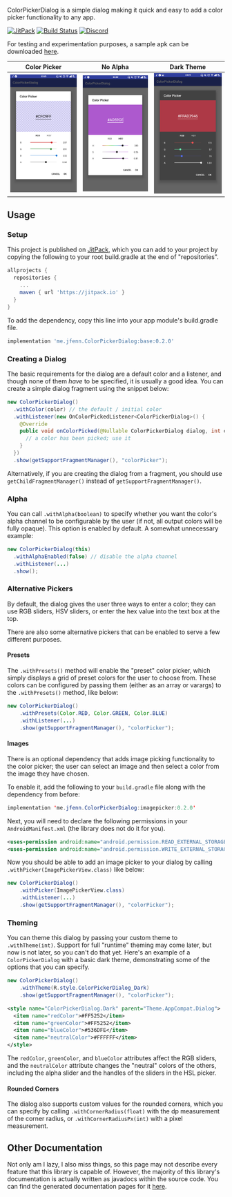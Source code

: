 ColorPickerDialog is a simple dialog making it quick and easy to add a color picker functionality to any app.

[![JitPack](https://jitpack.io/v/me.jfenn/ColorPickerDialog.svg)](https://jitpack.io/#me.jfenn/ColorPickerDialog)
[![Build Status](https://travis-ci.com/fennifith/ColorPickerDialog.svg)](https://travis-ci.com/fennifith/ColorPickerDialog)
[![Discord](https://img.shields.io/discord/514625116706177035.svg?logo=discord&colorB=7289da)](https://discord.gg/hwddBF7)

For testing and experimentation purposes, a sample apk can be downloaded [here](https://jfenn.me/projects/colorpickerdialog).

|Color Picker|No Alpha|Dark Theme|
|--------|--------|--------|
|![img](./.github/images/picker.png?raw=true)|![img](./.github/images/noalpha.png?raw=true)|![img](./.github/images/darktheme.png?raw=true)|

## Usage

### Setup

This project is published on [JitPack](https://jitpack.io), which you can add to your project by copying the following to your root build.gradle at the end of "repositories".

```gradle
allprojects {
  repositories {
    ...
    maven { url 'https://jitpack.io' }
  }
}
```

To add the dependency, copy this line into your app module's build.gradle file.

```gradle
implementation 'me.jfenn.ColorPickerDialog:base:0.2.0'
```

### Creating a Dialog

The basic requirements for the dialog are a default color and a listener, and though none of them _have_ to be specified, it is usually a good idea. You can create a simple dialog fragment using the snippet below:

```java
new ColorPickerDialog()
  .withColor(color) // the default / initial color
  .withListener(new OnColorPickedListener<ColorPickerDialog>() {
    @Override
    public void onColorPicked(@Nullable ColorPickerDialog dialog, int color) {
      // a color has been picked; use it
    }
  })
  .show(getSupportFragmentManager(), "colorPicker");
```

Alternatively, if you are creating the dialog from a fragment, you should use `getChildFragmentManager()` instead of `getSupportFragmentManager()`.

### Alpha

You can call `.withAlpha(boolean)` to specify whether you want the color's alpha channel to be configurable by the user (if not, all output colors will be fully opaque). This option is enabled by default. A somewhat unnecessary example:

```java
new ColorPickerDialog(this)
  .withAlphaEnabled(false) // disable the alpha channel
  .withListener(...)
  .show();
```

### Alternative Pickers

By default, the dialog gives the user three ways to enter a color; they can use RGB sliders, HSV sliders, or enter the hex value into the text box at the top.

There are also some alternative pickers that can be enabled to serve a few different purposes.

#### Presets

The `.withPresets()` method will enable the "preset" color picker, which simply displays a grid of preset colors for the user to choose from. These colors can be configured by passing them (either as an array or varargs) to the `.withPresets()` method, like below:

```java
new ColorPickerDialog()
    .withPresets(Color.RED, Color.GREEN, Color.BLUE)
    .withListener(...)
    .show(getSupportFragmentManager(), "colorPicker");
```

#### Images

There is an optional dependency that adds image picking functionality to the color picker; the user can select an image and then select a color from the image they have chosen.

To enable it, add the following to your `build.gradle` file along with the dependency from before:

```java
implementation 'me.jfenn.ColorPickerDialog:imagepicker:0.2.0'
```

Next, you will need to declare the following permissions in your `AndroidManifest.xml` (the library does not do it for you).

```xml
<uses-permission android:name="android.permission.READ_EXTERNAL_STORAGE"/>
<uses-permission android:name="android.permission.WRITE_EXTERNAL_STORAGE"/>
```

Now you should be able to add an image picker to your dialog by calling `.withPicker(ImagePickerView.class)` like below:

```java
new ColorPickerDialog()
    .withPicker(ImagePickerView.class)
    .withListener(...)
    .show(getSupportFragmentManager(), "colorPicker");
```

### Theming

You can theme this dialog by passing your custom theme to `.withTheme(int)`. Support for full "runtime" theming may come later, but now is not later, so you can't do that yet. Here's an example of a `ColorPickerDialog` with a basic dark theme, demonstrating some of the options that you can specify.

```java
new ColorPickerDialog()
    .withTheme(R.style.ColorPickerDialog_Dark)
    .show(getSupportFragmentManager(), "colorPicker");
```

```xml
<style name="ColorPickerDialog.Dark" parent="Theme.AppCompat.Dialog">
  <item name="redColor">#FF5252</item>
  <item name="greenColor">#FF5252</item>
  <item name="blueColor">#536DFE</item>
  <item name="neutralColor">#FFFFFF</item>
</style>
```

The `redColor`, `greenColor`, and `blueColor` attributes affect the RGB sliders, and the `neutralColor` attribute changes the "neutral" colors of the others, including the alpha slider and the handles of the sliders in the HSL picker.

#### Rounded Corners

The dialog also supports custom values for the rounded corners, which you can specify by calling `.withCornerRadius(float)` with the dp measurement of the corner radius, or `.withCornerRadiusPx(int)` with a pixel measurement.

## Other Documentation

Not only am I lazy, I also miss things, so this page may not describe every feature that this library is capable of. However, the majority of this library's documentation is actually written as javadocs within the source code. You can find the generated documentation pages for it [here](https://jfenn.me/projects/colorpickerdialog/docs/).
